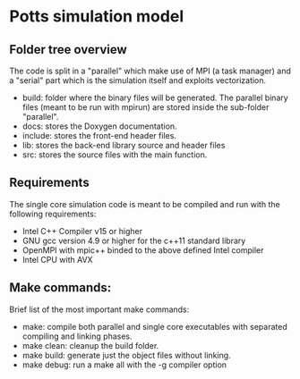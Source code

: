 # Potts simulation model

## Folder tree overview

The code is split in a "parallel" which make use of MPI
(a task manager) and
a "serial" part which is the simulation itself and exploits vectorization.

* build: folder where the binary files will be generated. The parallel binary files (meant to be run with mpirun) are stored inside the sub-folder "parallel".
* docs: stores the Doxygen documentation.
* include: stores the front-end header files.
* lib: stores the back-end library source and header files
* src: stores the source files with the main function.

## Requirements
The single core simulation code is meant to be compiled and run with the following requirements:

* Intel C++ Compiler v15 or higher
* GNU gcc version 4.9 or higher for the c++11 standard library
* OpenMPI with mpic++ binded to the above defined Intel compiler
* Intel CPU with AVX

## Make commands:
Brief list of the most important make commands:

* make: compile both parallel and single core executables with separated compiling and linking phases.
* make clean: cleanup the build folder.
* make build: generate just the object files without linking.
* make debug: run a make all with the -g compiler option
